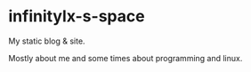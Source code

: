 infinitylx-s-space
==================

My static blog &amp; site.

Mostly about me and some times about programming and linux.

